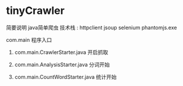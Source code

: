 # tinyCrawler

简要说明
java简单爬虫
技术栈 : httpclient  jsoup selenium  phantomjs.exe

com.main 程序入口

1. com.main.CrawlerStarter.java
开启抓取

2. com.main.AnalysisStarter.java
分词开始

3. com.main.CountWordStarter.java
统计开始
